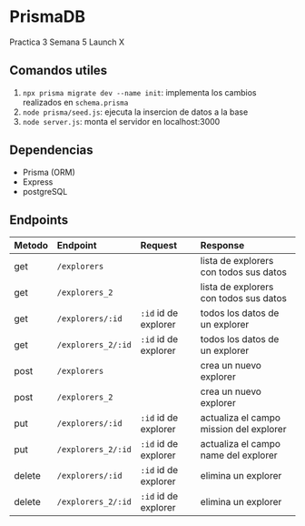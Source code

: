 # PrismaDB

Practica 3 Semana 5 Launch X

## Comandos utiles

1. `npx prisma migrate dev --name init`: implementa los cambios realizados en `schema.prisma`
2. `node prisma/seed.js`: ejecuta la insercion de datos a la base
3. `node server.js`: monta el servidor en localhost:3000

## Dependencias
- Prisma (ORM)
- Express
- postgreSQL

## Endpoints

|Metodo|Endpoint|Request|Response|
|:--|:--|:--|:--|
|get|`/explorers`||lista de explorers con todos sus datos|
|get|`/explorers_2`||lista de explorers con todos sus datos|
|get|`/explorers/:id`|`:id` id de explorer|todos los datos de un explorer|
|get|`/explorers_2/:id`|`:id` id de explorer|todos los datos de un explorer|
|post|`/explorers`||crea un nuevo explorer|
|post|`/explorers_2`||crea un nuevo explorer|
|put|`/explorers/:id`|`:id` id de explorer|actualiza el campo mission del explorer|
|put|`/explorers_2/:id`|`:id` id de explorer|actualiza el campo name del explorer|
|delete|`/explorers/:id`|`:id` id de explorer|elimina un explorer|
|delete|`/explorers_2/:id`|`:id` id de explorer|elimina un explorer|
